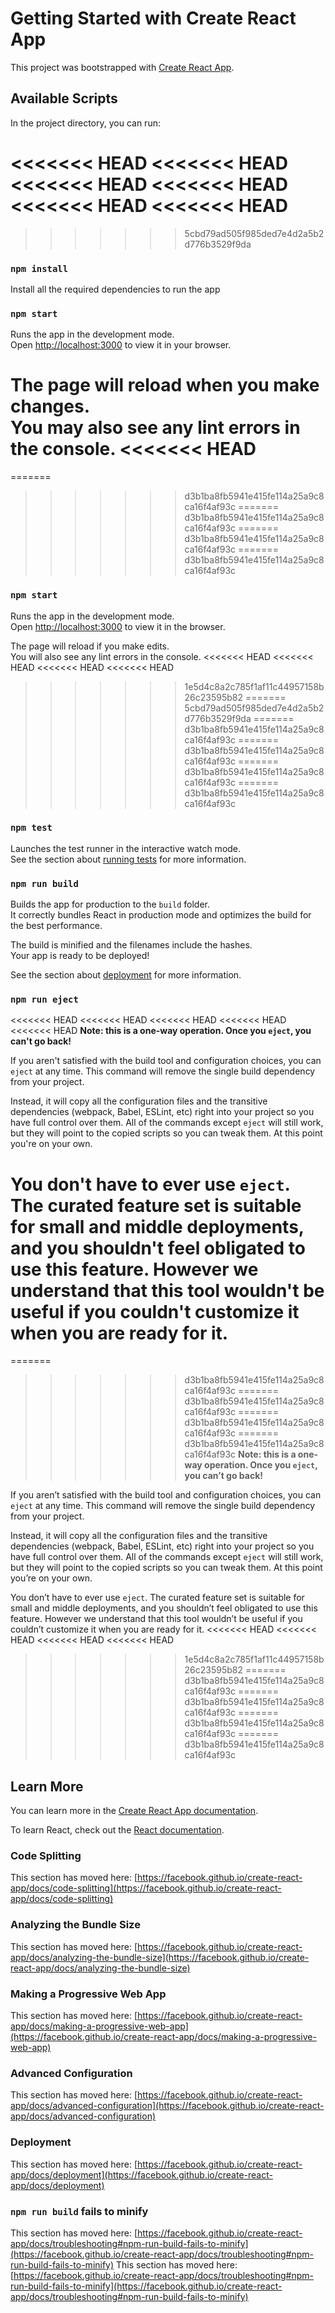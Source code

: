 # Getting Started with Create React App

This project was bootstrapped with [Create React App](https://github.com/facebook/create-react-app).

## Available Scripts

In the project directory, you can run:

<<<<<<< HEAD
<<<<<<< HEAD
<<<<<<< HEAD
<<<<<<< HEAD
<<<<<<< HEAD
<<<<<<< HEAD
=======
>>>>>>> 5cbd79ad505f985ded7e4d2a5b2d776b3529f9da
### `npm install`

Install all the required dependencies to run the app

### `npm start`

Runs the app in the development mode.\
Open [http://localhost:3000](http://localhost:3000) to view it in your browser.

The page will reload when you make changes.\
You may also see any lint errors in the console.
<<<<<<< HEAD
=======
=======
>>>>>>> d3b1ba8fb5941e415fe114a25a9c8ca16f4af93c
=======
>>>>>>> d3b1ba8fb5941e415fe114a25a9c8ca16f4af93c
=======
>>>>>>> d3b1ba8fb5941e415fe114a25a9c8ca16f4af93c
=======
>>>>>>> d3b1ba8fb5941e415fe114a25a9c8ca16f4af93c
### `npm start`

Runs the app in the development mode.\
Open [http://localhost:3000](http://localhost:3000) to view it in the browser.

The page will reload if you make edits.\
You will also see any lint errors in the console.
<<<<<<< HEAD
<<<<<<< HEAD
<<<<<<< HEAD
<<<<<<< HEAD
>>>>>>> 1e5d4c8a2c785f1af11c44957158b26c23595b82
=======
>>>>>>> 5cbd79ad505f985ded7e4d2a5b2d776b3529f9da
=======
>>>>>>> d3b1ba8fb5941e415fe114a25a9c8ca16f4af93c
=======
>>>>>>> d3b1ba8fb5941e415fe114a25a9c8ca16f4af93c
=======
>>>>>>> d3b1ba8fb5941e415fe114a25a9c8ca16f4af93c
=======
>>>>>>> d3b1ba8fb5941e415fe114a25a9c8ca16f4af93c

### `npm test`

Launches the test runner in the interactive watch mode.\
See the section about [running tests](https://facebook.github.io/create-react-app/docs/running-tests) for more information.

### `npm run build`

Builds the app for production to the `build` folder.\
It correctly bundles React in production mode and optimizes the build for the best performance.

The build is minified and the filenames include the hashes.\
Your app is ready to be deployed!

See the section about [deployment](https://facebook.github.io/create-react-app/docs/deployment) for more information.

### `npm run eject`

<<<<<<< HEAD
<<<<<<< HEAD
<<<<<<< HEAD
<<<<<<< HEAD
<<<<<<< HEAD
**Note: this is a one-way operation. Once you `eject`, you can't go back!**

If you aren't satisfied with the build tool and configuration choices, you can `eject` at any time. This command will remove the single build dependency from your project.

Instead, it will copy all the configuration files and the transitive dependencies (webpack, Babel, ESLint, etc) right into your project so you have full control over them. All of the commands except `eject` will still work, but they will point to the copied scripts so you can tweak them. At this point you're on your own.

You don't have to ever use `eject`. The curated feature set is suitable for small and middle deployments, and you shouldn't feel obligated to use this feature. However we understand that this tool wouldn't be useful if you couldn't customize it when you are ready for it.
=======
=======
>>>>>>> d3b1ba8fb5941e415fe114a25a9c8ca16f4af93c
=======
>>>>>>> d3b1ba8fb5941e415fe114a25a9c8ca16f4af93c
=======
>>>>>>> d3b1ba8fb5941e415fe114a25a9c8ca16f4af93c
=======
>>>>>>> d3b1ba8fb5941e415fe114a25a9c8ca16f4af93c
**Note: this is a one-way operation. Once you `eject`, you can’t go back!**

If you aren’t satisfied with the build tool and configuration choices, you can `eject` at any time. This command will remove the single build dependency from your project.

Instead, it will copy all the configuration files and the transitive dependencies (webpack, Babel, ESLint, etc) right into your project so you have full control over them. All of the commands except `eject` will still work, but they will point to the copied scripts so you can tweak them. At this point you’re on your own.

You don’t have to ever use `eject`. The curated feature set is suitable for small and middle deployments, and you shouldn’t feel obligated to use this feature. However we understand that this tool wouldn’t be useful if you couldn’t customize it when you are ready for it.
<<<<<<< HEAD
<<<<<<< HEAD
<<<<<<< HEAD
<<<<<<< HEAD
>>>>>>> 1e5d4c8a2c785f1af11c44957158b26c23595b82
=======
>>>>>>> d3b1ba8fb5941e415fe114a25a9c8ca16f4af93c
=======
>>>>>>> d3b1ba8fb5941e415fe114a25a9c8ca16f4af93c
=======
>>>>>>> d3b1ba8fb5941e415fe114a25a9c8ca16f4af93c
=======
>>>>>>> d3b1ba8fb5941e415fe114a25a9c8ca16f4af93c

## Learn More

You can learn more in the [Create React App documentation](https://facebook.github.io/create-react-app/docs/getting-started).

To learn React, check out the [React documentation](https://reactjs.org/).

### Code Splitting

This section has moved here: [https://facebook.github.io/create-react-app/docs/code-splitting](https://facebook.github.io/create-react-app/docs/code-splitting)

### Analyzing the Bundle Size

This section has moved here: [https://facebook.github.io/create-react-app/docs/analyzing-the-bundle-size](https://facebook.github.io/create-react-app/docs/analyzing-the-bundle-size)

### Making a Progressive Web App

This section has moved here: [https://facebook.github.io/create-react-app/docs/making-a-progressive-web-app](https://facebook.github.io/create-react-app/docs/making-a-progressive-web-app)

### Advanced Configuration

This section has moved here: [https://facebook.github.io/create-react-app/docs/advanced-configuration](https://facebook.github.io/create-react-app/docs/advanced-configuration)

### Deployment

This section has moved here: [https://facebook.github.io/create-react-app/docs/deployment](https://facebook.github.io/create-react-app/docs/deployment)

### `npm run build` fails to minify

This section has moved here: [https://facebook.github.io/create-react-app/docs/troubleshooting#npm-run-build-fails-to-minify](https://facebook.github.io/create-react-app/docs/troubleshooting#npm-run-build-fails-to-minify)
This section has moved here: [https://facebook.github.io/create-react-app/docs/troubleshooting#npm-run-build-fails-to-minify](https://facebook.github.io/create-react-app/docs/troubleshooting#npm-run-build-fails-to-minify)